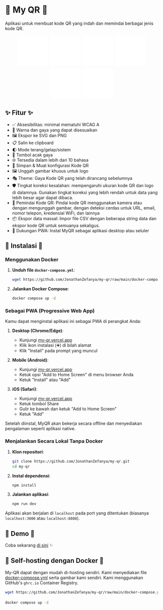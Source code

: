 # 🌟 My QR 🌟

Aplikasi untuk membuat kode QR yang indah dan memindai berbagai jenis kode QR.

<div style="display:flex; flex-direction:row; flex-wrap:wrap; justify-content:center; gap:8px;">
    <a href="#"><img width="100" src="public/presets/default.svg" /></a>
    <a href="https://www.padlet.com"><img width="100" src="public/presets/padlet.svg" /></a>
    <a href="https://www.uilicious.com"><img width="100" src="public/presets/uilicious.svg" /></a>
    <a href="https://www.supabase.com"><img width="100" src="public/presets/supabase-green.svg" /></a>
    <a href="https://www.vercel.com"><img width="100" src="public/presets/vercel-dark.svg" /></a>
    <a href="https://viteconf.org/"><img width="100" src="public/presets/viteconf2023.svg" /></a>
</div>

## ✨ Fitur ✨

- ✅ Aksesibilitas: minimal mematuhi WCAG A
- 🎨 Warna dan gaya yang dapat disesuaikan
- 🖼️ Ekspor ke SVG dan PNG
- 📋 Salin ke clipboard
- 🌓 Mode terang/gelap/sistem
- 🎲 Tombol acak gaya
- 🌐 Tersedia dalam lebih dari 10 bahasa
- 💾 Simpan & Muat konfigurasi Kode QR
- 🖼️ Unggah gambar khusus untuk logo
- 🎭 Theme: Gaya Kode QR yang telah dirancang sebelumnya
- 🛡️ Tingkat koreksi kesalahan: mempengaruhi ukuran kode QR dan logo di dalamnya. Gunakan tingkat koreksi yang lebih rendah untuk data yang lebih besar agar dapat dibaca.
- 📱 Pemindai Kode QR: Pindai kode QR menggunakan kamera atau dengan mengunggah gambar, dengan deteksi cerdas untuk URL, email, nomor telepon, kredensial WiFi, dan lainnya
- 📦 Ekspor data massal: Impor file CSV dengan beberapa string data dan ekspor kode QR untuk semuanya sekaligus.
- 📲 Dukungan PWA: Instal MyQR sebagai aplikasi desktop atau seluler

## 🚀 Instalasi 🚀

### Menggunakan Docker
1. **Unduh file `docker-compose.yml`**:
    ```bash
    wget https://github.com/JonathanZefanya/my-qr/raw/main/docker-compose.yml
    ```

2. **Jalankan Docker Compose**:
    ```bash
    docker compose up -d
    ```

### Sebagai PWA (Progressive Web App)
Kamu dapat menginstal aplikasi ini sebagai PWA di perangkat Anda:

1. **Desktop (Chrome/Edge)**:
   - Kunjungi [my-qr.vercel.app](https://my-qr-delta.vercel.app/)
   - Klik ikon instalasi (➕) di bilah alamat
   - Klik "Install" pada prompt yang muncul

2. **Mobile (Android)**:
   - Kunjungi [my-qr.vercel.app](https://my-qr-delta.vercel.app/)
   - Ketuk opsi "Add to Home Screen" di menu browser Anda
   - Ketuk "Install" atau "Add"

3. **iOS (Safari)**:
   - Kunjungi [my-qr.vercel.app](https://my-qr-delta.vercel.app/)
   - Ketuk tombol Share
   - Gulir ke bawah dan ketuk "Add to Home Screen"
   - Ketuk "Add"

Setelah diinstal, MyQR akan bekerja secara offline dan menyediakan pengalaman seperti aplikasi native.

### Menjalankan Secara Lokal Tanpa Docker
1. **Klon repositori**:
    ```bash
    git clone https://github.com/JonathanZefanya/my-qr.git
    cd my-qr
    ```

2. **Instal dependensi**:
    ```bash
    npm install
    ```

3. **Jalankan aplikasi**:
    ```bash
    npm run dev
    ```

Aplikasi akan berjalan di `localhost` pada port yang ditentukan (biasanya `localhost:3000` atau `localhost:8080`).

## 📸 Demo 📸

Coba sekarang [di sini](https://my-qr-delta.vercel.app/) ✨

## 🐋 Self-hosting dengan Docker 🐋

My-QR dapat dengan mudah di-hosting sendiri. Kami menyediakan file [docker-compose.yml](docker-compose.yml) serta gambar kami sendiri. Kami menggunakan GitHub's `ghrc.io` Container Registry.

```bash
wget https://github.com/JonathanZefanya/my-qr/raw/main/docker-compose.yml

docker compose up -d
```